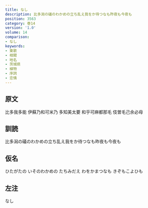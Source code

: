 ```yaml
---
title: なし
description: 比多潟の礒のわかめの立ち乱え我をか待つなも昨夜も今夜も
position: 3563
category: 巻14
version: '1.0'
volume: 14
comparison:
- なし
keywords:
- 東歌
- 相聞
- 地名
- 茨城県
- 植物
- 序詞
- 恋情
---
```


## 原文

比多我多能 伊蘇乃和可米乃 多知美太要 和乎可麻都那毛 伎曽毛己余必母

## 訓読

比多潟の礒のわかめの立ち乱え我をか待つなも昨夜も今夜も

## 仮名

ひたがたの いそのわかめの たちみだえ わをかまつなも きぞもこよひも

## 左注

なし
